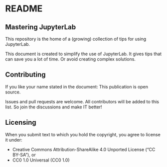 # README

## Mastering JupyterLab

This repository is the home of a (growing) collection of tips for using JupyterLab.

This document is created to simplify the use of JupyterLab. It gives tips that can save you a lot of time. Or avoid creating complex solutions.

## Contributing

If you like your name stated in the document: This publication is open source. 

Issues and pull requests are welcome. All contributors will be added to this list. So join the discussions and make IT better!

## Licensing

When you submit text to which you hold the copyright, you agree to license it under:

*    Creative Commons Attribution-ShareAlike 4.0 Unported License (“CC BY-SA”), or
*    CC0 1.0 Universal (CC0 1.0)

 
